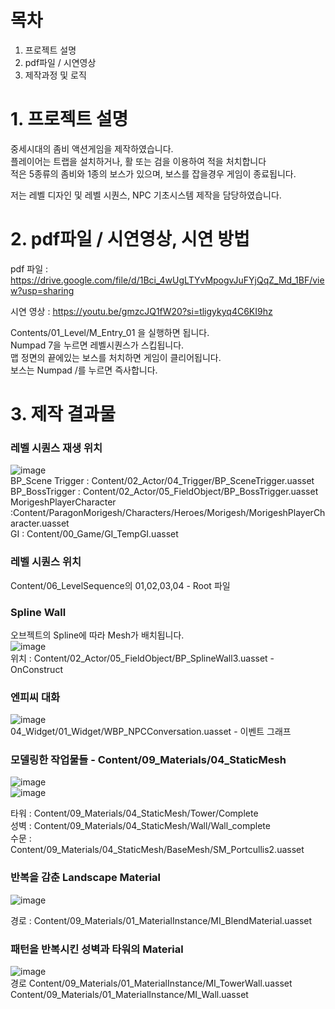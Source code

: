 # 목차

1. 프로젝트 설명
2. pdf파일 / 시연영상
3. 제작과정 및 로직

# 1. 프로젝트 설명
중세시대의 좀비 액션게임을 제작하였습니다.</br>
플레이어는 트랩을 설치하거나, 활 또는 검을 이용하여 적을 처치합니다</br>
적은 5종류의 좀비와 1종의 보스가 있으며, 보스를 잡을경우 게임이 종료됩니다.</br>

저는 레벨 디자인 및 레벨 시퀀스, NPC 기초시스템 제작을 담당하였습니다.</br>

# 2. pdf파일 / 시연영상, 시연 방법

pdf 파일 : https://drive.google.com/file/d/1Bci_4wUgLTYvMpogvJuFYjQqZ_Md_1BF/view?usp=sharing</br>

시연 영상 : https://youtu.be/gmzcJQ1fW20?si=tligykyq4C6KI9hz</br>

Contents/01_Level/M_Entry_01 을 실행하면 됩니다.</br>
Numpad 7을 누르면 레벨시퀀스가 스킵됩니다.</br>
맵 정면의 끝에있는 보스를 처치하면 게임이 클리어됩니다.</br>
보스는 Numpad /를 누르면 즉사합니다.</br>

# 3. 제작 결과물

### 레벨 시퀀스 재생 위치</br>
![image](https://github.com/user-attachments/assets/a70d5990-b219-4234-87ff-d0fbbf4d3f70)</br>
BP_Scene Trigger : Content/02_Actor/04_Trigger/BP_SceneTrigger.uasset</br>
BP_BossTrigger : Content/02_Actor/05_FieldObject/BP_BossTrigger.uasset</br>
MorigeshPlayerCharacter :Content/ParagonMorigesh/Characters/Heroes/Morigesh/MorigeshPlayerCharacter.uasset</br>
GI : Content/00_Game/GI_TempGI.uasset</br>

### 레벨 시퀀스 위치</br>
Content/06_LevelSequence의 01,02,03,04 - Root 파일</br>

### Spline Wall</br>
오브젝트의 Spline에 따라 Mesh가 배치됩니다. </br>
![image](https://github.com/user-attachments/assets/f1abe95a-9354-41e9-b45e-1c5d7f7ad484)</br>
위치 : Content/02_Actor/05_FieldObject/BP_SplineWall3.uasset - OnConstruct</br>

### 엔피씨 대화</br>
![image](https://github.com/user-attachments/assets/1313cddb-5d00-429d-be58-e30924be7182)</br>
04_Widget/01_Widget/WBP_NPCConversation.uasset - 이벤트 그래프</br>

### 모델링한 작업물들 - Content/09_Materials/04_StaticMesh</br>

![image](https://github.com/user-attachments/assets/c349f1f5-ab37-4368-9147-0bb08b9ef0b2)</br>
![image](https://github.com/user-attachments/assets/f3c0101e-2c09-4b7f-a1a4-b737968a05d6)</br>

타워 : Content/09_Materials/04_StaticMesh/Tower/Complete</br>
성벽 : Content/09_Materials/04_StaticMesh/Wall/Wall_complete</br>
수문 : Content/09_Materials/04_StaticMesh/BaseMesh/SM_Portcullis2.uasset</br>

### 반복을 감춘 Landscape Material</br>
![image](https://github.com/user-attachments/assets/3cd3abbf-eeff-4fe6-a565-e554bc6041d4)</br>

경로 : Content/09_Materials/01_MaterialInstance/MI_BlendMaterial.uasset</br>

### 패턴을 반복시킨 성벽과 타워의 Material</br>
![image](https://github.com/user-attachments/assets/11885b8c-9c71-4e5e-81dd-924c80716769)</br>
경로
Content/09_Materials/01_MaterialInstance/MI_TowerWall.uasset</br>
Content/09_Materials/01_MaterialInstance/MI_Wall.uasset</br>
